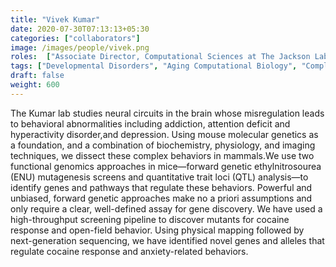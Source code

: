 ```yaml
---
title: "Vivek Kumar"
date: 2020-07-30T07:13:13+05:30
categories: ["collaborators"]
image: /images/people/vivek.png
roles:  ["Associate Director, Computational Sciences at The Jackson Laboratory"]
tags: ["Developmental Disorders", "Aging Computational Biology", "Complex Traits Bioinformatics"]
draft: false
weight: 600
---
```



The Kumar lab studies neural circuits in the brain whose misregulation leads to behavioral abnormalities including addiction, attention deficit and hyperactivity disorder,and depression. Using mouse molecular genetics as a foundation, and a combination of biochemistry, physiology, and imaging techniques, we dissect these complex behaviors in mammals.We use two functional genomics approaches in mice—forward genetic ethylnitrosourea (ENU) mutagenesis screens and quantitative trait loci (QTL) analysis—to identify genes and pathways that regulate these behaviors. Powerful and unbiased, forward genetic approaches make no a priori assumptions and only require a clear, well-defined assay for gene discovery. We have used a high-throughput screening pipeline to discover mutants for cocaine response and open-field behavior. Using physical mapping followed by next-generation sequencing, we have identified novel genes and alleles that regulate cocaine response and anxiety-related behaviors.